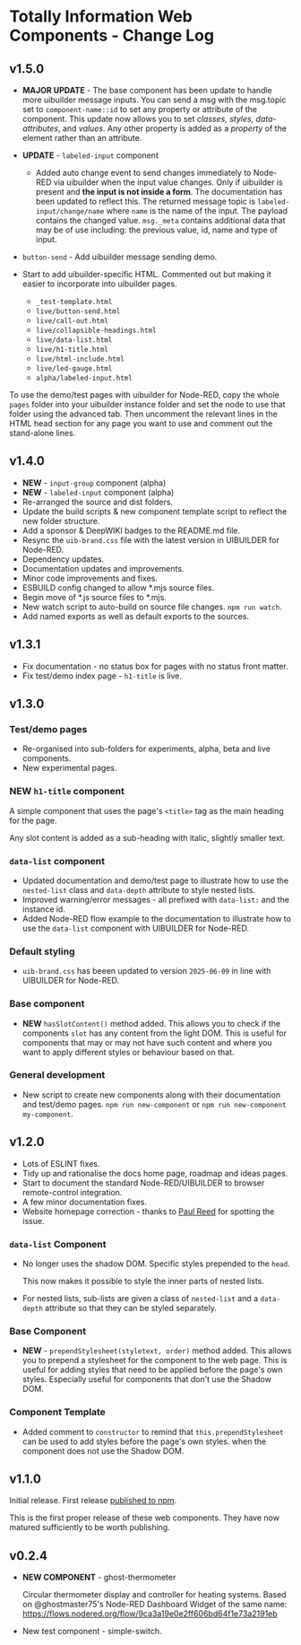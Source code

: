 # Totally Information Web Components - Change Log

## v1.5.0

* **MAJOR UPDATE** - The base component has been update to handle more uibuilder message inputs.
  You can send a msg with the msg.topic set to `component-name::id` to set any property or attribute of the component. This update now allows you to set *classes, styles, data-attributes*, and *values*. Any other property is added as a *property* of the element rather than an attribute.


* **UPDATE** - `labeled-input` component
  * Added auto change event to send changes immediately to Node-RED via uibuilder when the input value changes. Only if uibuilder is present and **the input is not inside a form**. The documentation has been updated to reflect this. The returned message topic is `labeled-input/change/name` where `name` is the name of the input. The payload contains the changed value. `msg._meta` contains additional data that may be of use including: the previous value, id, name and type of input.

* `button-send` - Add uibuilder message sending demo.

* Start to add uibuilder-specific HTML. Commented out but making it easier to incorporate into uibuilder pages.
  * `_test-template.html`
  * `live/button-send.html`
  * `live/call-out.html`
  * `live/collapsible-headings.html`
  * `live/data-list.html`
  * `live/h1-title.html`
  * `live/html-include.html`
  * `live/led-gauge.html`
  * `alpha/labeled-input.html`

To use the demo/test pages with uibuilder for Node-RED, copy the whole `pages` folder into your uibuilder instance folder and set the node to use that folder using the advanced tab. Then uncomment the relevant lines in the HTML head section for any page you want to use and comment out the stand-alone lines.

## v1.4.0

* **NEW** - `input-group` component (alpha)
* **NEW** - `labeled-input` component (alpha)
* Re-arranged the source and dist folders.
* Update the build scripts & new component template script to reflect the new folder structure.
* Add a sponsor & DeepWIKI badges to the README.md file.
* Resync the `uib-brand.css` file with the latest version in UIBUILDER for Node-RED.
* Dependency updates.
* Documentation updates and improvements.
* Minor code improvements and fixes.
* ESBUILD config changed to allow *.mjs source files.
* Begin move of *.js source files to *.mjs.
* New watch script to auto-build on source file changes. `npm run watch`.
* Add named exports as well as default exports to the sources.


## v1.3.1

* Fix documentation - no status box for pages with no status front matter.
* Fix test/demo index page - `h1-title` is live.

## v1.3.0

### Test/demo pages

* Re-organised into sub-folders for experiments, alpha, beta and live components.
* New experimental pages.

### **NEW** `h1-title` component

A simple component that uses the page's `<title>` tag as the main heading for the page.

Any slot content is added as a sub-heading with italic, slightly smaller text.

### `data-list` component

* Updated documentation and demo/test page to illustrate how to use the `nested-list` class and `data-depth` attribute to style nested lists.
* Improved warning/error messages - all prefixed with `data-list:` and the instance id.
* Added Node-RED flow example to the documentation to illustrate how to use the `data-list` component with UIBUILDER for Node-RED.

### Default styling

* `uib-brand.css` has beeen updated to version `2025-06-09` in line with UIBUILDER for Node-RED.

### Base component

- **NEW** `hasSlotContent()` method added. This allows you to check if the components `slot` has any content from the light DOM. This is useful for components that may or may not have such content and where you want to apply different styles or behaviour based on that.

### General development

* New script to create new components along with their documentation and test/demo pages. `npm run new-component` or `npm run new-component my-component`.

## v1.2.0

* Lots of ESLINT fixes.
* Tidy up and rationalise the docs home page, roadmap and ideas pages.
* Start to document the standard Node-RED/UIBUILDER to browser remote-control integration.
* A few minor documentation fixes.
* Website homepage correction - thanks to [Paul Reed](https://github.com/Paul-Reed) for spotting the issue.

### `data-list` Component

* No longer uses the shadow DOM. Specific styles prepended to the `head`.

  This now makes it possible to style the inner parts of nested lists.

* For nested lists, sub-lists are given a class of `nested-list` and a `data-depth` attribute so that they can be styled separately.

### Base Component

* **NEW** - `prependStylesheet(styletext, order)` method added. This allows you to prepend a stylesheet for the component to the web page. This is useful for adding styles that need to be applied before the page's own styles. Especially useful for components that don't use the Shadow DOM.

### Component Template

* Added comment to `constructor` to remind that `this.prependStylesheet` can be used to add styles before the page's own styles. when the component does not use the Shadow DOM.

## v1.1.0

Initial release. First release [published to npm](https://www.npmjs.com/package/@totallyinformation/web-components).

This is the first proper release of these web components. They have now matured sufficiently to be worth publishing.

## v0.2.4

* **NEW COMPONENT** - ghost-thermometer
  
  Circular thermometer display and controller for heating systems. Based on @ghostmaster75's Node-RED Dashboard Widget of the same name: https://flows.nodered.org/flow/9ca3a19e0e2ff606bd64f1e73a2191eb

* New test component - simple-switch.
